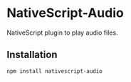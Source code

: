 # NativeScript-Audio
NativeScript plugin to play audio files.

## Installation
`npm install nativescript-audio`
